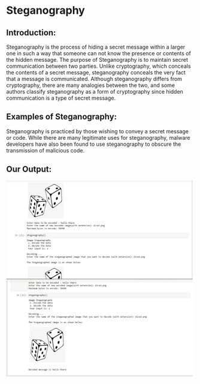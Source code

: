 # Steganography

## Introduction:
Steganography is the process of hiding a secret message within a larger one in such a way that someone can not know the presence or contents of the hidden message. The purpose of Steganography is to maintain secret communication between two parties. Unlike cryptography, which conceals the contents of a secret message, steganography conceals the very fact that a message is communicated. Although steganography differs from cryptography, there are many analogies between the two, and some authors classify steganography as a form of cryptography since hidden communication is a type of secret message.

## Examples of Steganography:
Steganography is practiced by those wishing to convey a secret message or code. While there are many legitimate uses for steganography, malware developers have also been found to use steganography to obscure the transmission of malicious code.

## Our Output:
<img src="https://github.com/kashish1211/Steganography/blob/master/images/ss6.png" >
<img src="https://github.com/kashish1211/Steganography/blob/master/images/ss7.png" >


